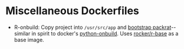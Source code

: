 Miscellaneous Dockerfiles
=========================

* R-onbuild: Copy project into `/usr/src/app` and [bootstrap packrat]--similar in spirit to docker's [python-onbuild].
Uses [rocker/r-base] as a base image.

[bootstrap packrat]: http://rstudio.github.io/packrat/
[python-onbuild]: https://hub.docker.com/_/python/
[rocker/r-base]: https://hub.docker.com/r/rocker/r-base/
